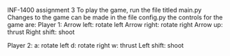 INF-1400 assignment 3
To play the game, run the file titled main.py
Changes to the game can be made in the file config.py
the controls for the game are:
Player 1:
    Arrow left: rotate left
    Arrow right: rotate right
    Arrow up: thrust
    Right shift: shoot

Player 2:
    a: rotate left
    d: rotate right
    w: thrust
    Left shift: shoot

